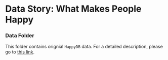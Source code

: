 # Data Story: What Makes People Happy

### Data Folder

This folder contains orignial `HappyDB` data. For a detailed description, please go to [this link](https://rit-public.github.io/HappyDB/).
